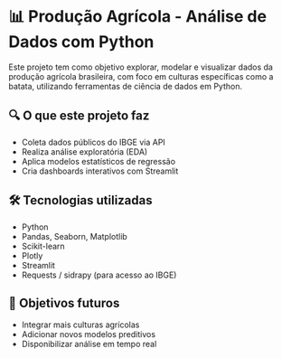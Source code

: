 # 📊 Produção Agrícola - Análise de Dados com Python

Este projeto tem como objetivo explorar, modelar e visualizar dados da produção agrícola brasileira, com foco em culturas específicas como a batata, utilizando ferramentas de ciência de dados em Python.

## 🔍 O que este projeto faz

- Coleta dados públicos do IBGE via API
- Realiza análise exploratória (EDA)
- Aplica modelos estatísticos de regressão
- Cria dashboards interativos com Streamlit

## 🛠️ Tecnologias utilizadas

- Python
- Pandas, Seaborn, Matplotlib
- Scikit-learn
- Plotly
- Streamlit
- Requests / sidrapy (para acesso ao IBGE)

## 📌 Objetivos futuros

- Integrar mais culturas agrícolas
- Adicionar novos modelos preditivos
- Disponibilizar análise em tempo real
